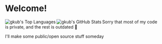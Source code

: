 <h1>Welcome!</h1>

<img align="left" alt="gkub's Top Languages" src="https://github-readme-stats-kappa-sepia-69.vercel.app/api/top-langs/?username=gkub&layout=donut-vertical&theme=radical" />
<img align="left" alt="gkub's GitHub Stats" src="https://github-readme-stats-kappa-sepia-69.vercel.app/api?username=gkub&show_icons=true&theme=radical" />
<div></div>
<p>Sorry that most of my code is private, and the rest is outdated 🫠</p>
<p>I'll make some public/open source stuff someday</p>
<!--  
[![Top Langs](https://github-readme-stats-kappa-sepia-69.vercel.app/api/top-langs/?username=gkub&show_icons=true&theme=radical)](https://github.com/anuraghazra/github-readme-stats) 
[![gkub's GitHub stats](https://github-readme-stats-kappa-sepia-69.vercel.app/api?username=gkub&theme=radical)](https://github.com/anuraghazra/github-readme-stats)
-->
